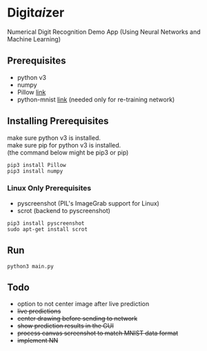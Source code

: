 # Digit*ai*zer
Numerical Digit Recognition Demo App (Using Neural Networks and Machine Learning)

## Prerequisites

* python v3
* numpy
* Pillow [link](https://github.com/python-pillow/Pillow)
* python-mnist [link](https://github.com/sorki/python-mnist) (needed only for re-training network)

## Installing Prerequisites
make sure python v3 is installed.  
make sure pip for python v3 is installed.  
(the command below might be pip3 or pip)
```
pip3 install Pillow
pip3 install numpy
```
### Linux Only Prerequisites
* pyscreenshot (PIL's ImageGrab support for Linux)
* scrot (backend to pyscreenshot)
```
pip3 install pyscreenshot
sudo apt-get install scrot
```

## Run
```
python3 main.py
```

## Todo
* option to not center image after live prediction
* ~~live predictions~~
* ~~center drawing before sending to network~~
* ~~show prediction results in the GUI~~
* ~~process canvas screenshot to match MNIST data format~~
* ~~implement NN~~
